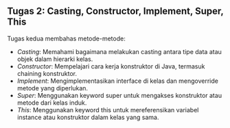 ## Tugas 2: Casting, Constructor, Implement, Super, This
Tugas kedua membahas metode-metode:

- *Casting*: Memahami bagaimana melakukan casting antara tipe data atau objek dalam hierarki kelas.
- *Constructor*: Mempelajari cara kerja konstruktor di Java, termasuk chaining konstruktor.
- *Implement*: Mengimplementasikan interface di kelas dan mengoverride metode yang diperlukan.
- *Super*: Menggunakan keyword super untuk mengakses konstruktor atau metode dari kelas induk.
- *This*: Menggunakan keyword this untuk mereferensikan variabel instance atau konstruktor dalam kelas yang sama.
